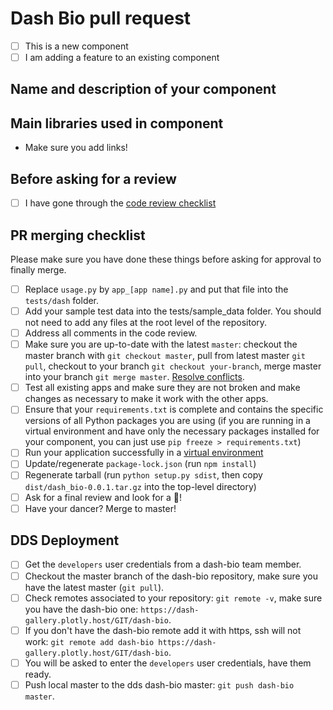 # Dash Bio pull request
- [ ] This is a new component 
- [ ] I am adding a feature to an existing component

## Name and description of your component

## Main libraries used in component
* Make sure you add links! 

## Before asking for a review
- [ ] I have gone through the [code review checklist](https://github.com/plotly/dash-component-boilerplate/blob/master/%7B%7Bcookiecutter.project_shortname%7D%7D/review_checklist.md)

## PR merging checklist
Please make sure you have done these things before asking for approval to finally merge. 
- [ ] Replace `usage.py` by `app_[app name].py` and put that file into the `tests/dash` folder.
- [ ] Add your sample test data into the tests/sample_data folder. You should not need to add any files at the root level of the repository.
- [ ] Address all comments in the code review.
- [ ] Make sure you are up-to-date with the latest `master`: checkout the master branch with `git checkout master`, pull from latest master `git pull`, checkout to your branch `git checkout your-branch`, merge master into your branch `git merge master`. [Resolve conflicts](https://help.github.com/articles/resolving-a-merge-conflict-using-the-command-line/).
- [ ] Test all existing apps and make sure they are not broken and make changes as necessary to make it work with the other apps.
- [ ] Ensure that your `requirements.txt` is complete and contains the specific versions of all Python packages you are using (if you are running in a virtual environment and have only the necessary packages installed for your component, you can just use `pip freeze > requirements.txt`)
- [ ] Run your application successfully in a [virtual environment](https://realpython.com/python-virtual-environments-a-primer/)
- [ ] Update/regenerate `package-lock.json` (run `npm install`)  
- [ ] Regenerate tarball (run `python setup.py sdist`, then copy `dist/dash_bio-0.0.1.tar.gz` into the top-level directory)
- [ ] Ask for a final review and look for a :dancer:!
- [ ] Have your dancer? Merge to master!

## DDS Deployment
- [ ] Get the `developers` user credentials from a dash-bio team member.
- [ ] Checkout the master branch of the dash-bio repository, make sure you have the latest master (`git pull`).
- [ ] Check remotes associated to your repository: `git remote -v`, make sure you have the dash-bio one: `https://dash-gallery.plotly.host/GIT/dash-bio`.
- [ ] If you don't have the dash-bio remote add it with https, ssh will not work: `git remote add dash-bio https://dash-gallery.plotly.host/GIT/dash-bio`.
- [ ] You will be asked to enter the `developers` user credentials, have them ready.
- [ ] Push local master to the dds dash-bio master: `git push dash-bio master`.
